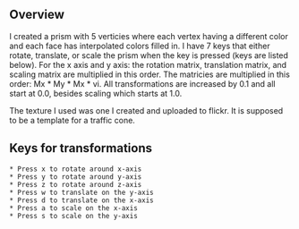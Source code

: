 ## Overview
I created a prism with 5 verticies where each vertex having a different color and each face has interpolated colors filled in. I have 7 keys that either rotate, translate, or scale the prism when the key is pressed (keys are listed below). For the x axis and y axis: the rotation matrix, translation matrix, and scaling matrix are multiplied in this order. The matricies are multiplied in this order: Mx * My * Mx * vi. All transformations are increased by 0.1 and all start at 0.0, besides scaling which starts at 1.0.

The texture I used was one I created and uploaded to flickr. It is supposed to be a template for a traffic cone.

## Keys for transformations
    * Press x to rotate around x-axis
    * Press y to rotate around y-axis
    * Press z to rotate around z-axis
    * Press w to translate on the y-axis
    * Press d to translate on the x-axis
    * Press a to scale on the x-axis
    * Press s to scale on the y-axis


